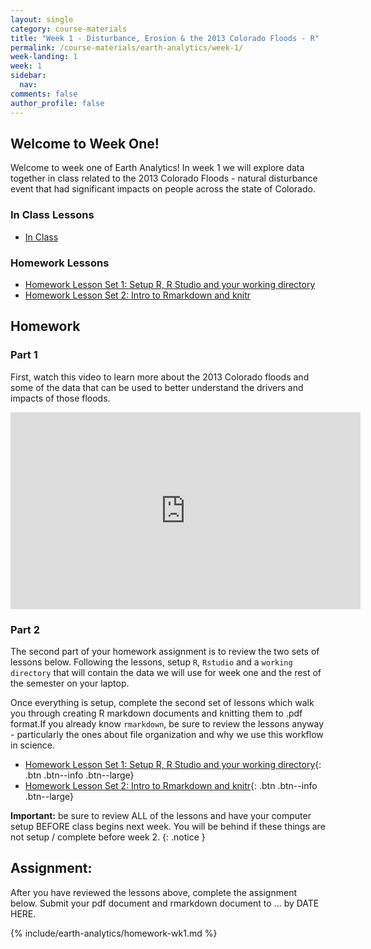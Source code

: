 ```yaml
---
layout: single
category: course-materials
title: "Week 1 - Disturbance, Erosion & the 2013 Colorado Floods - R"
permalink: /course-materials/earth-analytics/week-1/
week-landing: 1
week: 1
sidebar:
  nav:
comments: false
author_profile: false
---
```



<div class="notice--info" markdown="1">

## <i class="fa fa-ship" aria-hidden="true"></i> Welcome to Week One!

Welcome to week one of Earth Analytics! In week 1 we will explore data together
in class related to the 2013 Colorado Floods -  natural disturbance event that
had significant impacts on people across the state of Colorado.

### In Class Lessons
* [In Class](/course-materials/earth-analytics/week-1/co-floods-1-intro/)

### Homework Lessons

* [Homework Lesson Set 1: Setup R, R Studio and your working directory](/course-materials/earth-analytics/week-1/setup-r-rstudio/)
* [Homework Lesson Set 2: Intro to Rmarkdown and knitr](/course-materials/earth-analytics/week-1/intro-rmarkdown-knitr/)
</div>

## <i class="fa fa-pencil"></i> Homework


### Part 1
First, watch this video to learn more about the 2013 Colorado floods and some
of the data that can be used to better understand the drivers and impacts of those
floods.

<iframe width="560" height="315" src="https://www.youtube.com/embed/bUcWERTM-OA?rel=0&loop=1" frameborder="0" allowfullscreen></iframe>

### Part 2
The second part of your homework assignment is to review the two sets of lessons below. Following the lessons, setup `R`, `Rstudio` and a
`working directory` that will contain the data we will use for week one and the
rest of the semester on your laptop.

Once everything is setup, complete the second set of lessons which walk you
through creating R markdown documents and knitting them to .pdf format.If you already know `rmarkdown`, be sure to review the lessons anyway - particularly
the ones about file organization and why we use this workflow in science.

* [Homework Lesson Set 1: Setup R, R Studio and your working directory](/course-materials/earth-analytics/week-1/setup-r-rstudio/){: .btn .btn--info .btn--large}
* [Homework Lesson Set 2: Intro to Rmarkdown and knitr](/course-materials/earth-analytics/week-1/intro-rmarkdown-knitr/){: .btn .btn--info .btn--large}

<i class="fa fa-star" aria-hidden="true"></i> **Important:** be sure to review
ALL of the lessons and have your computer setup BEFORE class begins next week.
You will be behind if these things are not setup / complete before week 2.
{: .notice }

## Assignment:

After you have reviewed the lessons above, complete the assignment below.
Submit your pdf document and rmarkdown document to ... by DATE HERE.

{% include/earth-analytics/homework-wk1.md %}
